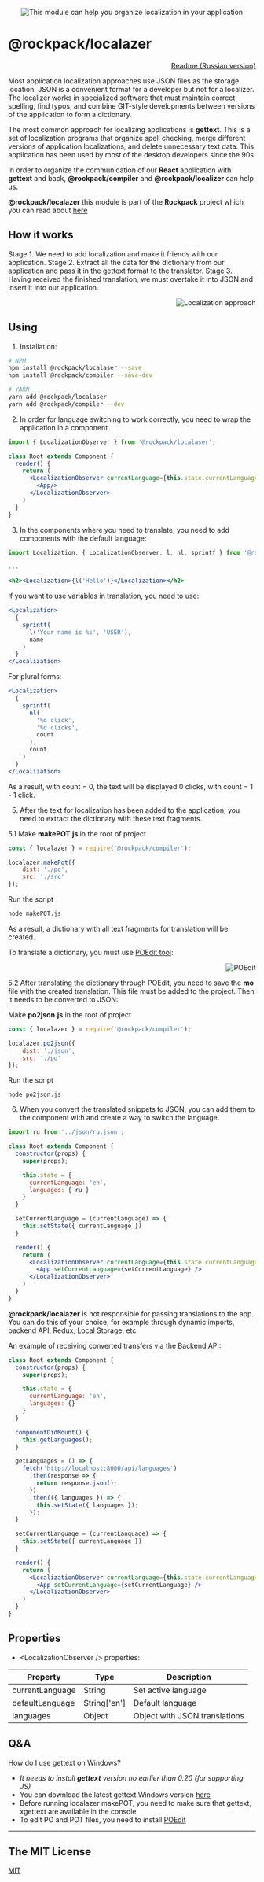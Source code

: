 <p align="center">
  <img src="http://www.natrube.net/localazer/assets/logo.png" alt="This module can help you organize localization in your application" />
</p>

# @rockpack/localazer

<p align="right">
  <a href="https://github.com/AlexSergey/rockpack/blob/master/packages/localazer/README_RU.md">Readme (Russian version)</a>
</p>

Most application localization approaches use JSON files as the storage location. JSON is a convenient format for a developer but not for a localizer. The localizer works in specialized software that must maintain correct spelling, find typos, and combine GIT-style developments between versions of the application to form a dictionary.

The most common approach for localizing applications is **gettext**. This is a set of localization programs that organize spell checking, merge different versions of application localizations, and delete unnecessary text data. This application has been used by most of the desktop developers since the 90s.

In order to organize the communication of our **React** application with **gettext** and back, **@rockpack/compiler** and **@rockpack/localizer** can help us.

**@rockpack/localazer** this module is part of the **Rockpack** project which you can read about <a href="https://github.com/AlexSergey/rockpack/blob/master/README.md" target="_blank">here</a>

## How it works
Stage 1. We need to add localization and make it friends with our application.
Stage 2. Extract all the data for the dictionary from our application and pass it in the gettext format to the translator.
Stage 3. Having received the finished translation, we must overtake it into JSON and insert it into our application.

<p align="right">
  <img src="http://www.natrube.net/localazer/assets/approach.jpg" alt="Localization approach" />
</p>

## Using

1. Installation:

```sh
# NPM
npm install @rockpack/localaser --save
npm install @rockpack/compiler --save-dev

# YARN
yarn add @rockpack/localaser
yarn add @rockpack/compiler --dev
```

2. In order for language switching to work correctly, you need to wrap the application in a *<LocalizationObserver>* component

```jsx
import { LocalizationObserver } from '@rockpack/localaser';

class Root extends Component {
  render() {
    return (
      <LocalizationObserver currentLanguage={this.state.currentLanguage} languages={this.state.languages}>
        <App/>
      </LocalizationObserver>
    )
  }
}
```

3. In the components where you need to translate, you need to add components with the default language:

```jsx
import Localization, { LocalizationObserver, l, nl, sprintf } from '@rockpack/localaser';

...

<h2><Localization>{l('Hello')}</Localization></h2>
```

If you want to use variables in translation, you need to use:

```jsx
<Localization>
  {
    sprintf(
      l('Your name is %s', 'USER'),
      name
    )
  }
</Localization>
```

For plural forms:

```jsx
<Localization>
  {
    sprintf(
      nl(
        '%d click',
        '%d clicks',
        count
      ),
      count
    )
  }
</Localization>
```

As a result, with count = 0, the text will be displayed 0 clicks, with count = 1 - 1 click.

5. After the text for localization has been added to the application, you need to extract the dictionary with these text fragments.

5.1 Make **makePOT.js** in the root of project
```js
const { localazer } = require('@rockpack/compiler');

localazer.makePot({
    dist: './po',
    src: './src'
});
```
Run the script
```sh
node makePOT.js
```
As a result, a dictionary with all text fragments for translation will be created.

To translate a dictionary, you must use <a href="https://poedit.net/download">POEdit tool</a>:

<p align="right">
  <img src="http://www.natrube.net/localazer/assets/poedit.png" alt="POEdit" />
</p>

5.2 After translating the dictionary through POEdit, you need to save the **mo** file with the created translation. This file must be added to the project. Then it needs to be converted to JSON:

Make **po2json.js** in the root of project
```js
const { localazer } = require('@rockpack/compiler');

localazer.po2json({
    dist: './json',
    src: './po'
});
```

Run the script
```shell script
node po2json.js
```

6. When you convert the translated snippets to JSON, you can add them to the component with *<LocalizationObserver>* and create a way to switch the language.

```jsx
import ru from '../json/ru.json';

class Root extends Component {
  constructor(props) {
    super(props);

    this.state = {
      currentLanguage: 'en',
      languages: { ru }
    }
  }

  setCurrentLanguage = (currentLanguage) => {
    this.setState({ currentLanguage })
  }

  render() {
    return (
      <LocalizationObserver currentLanguage={this.state.currentLanguage} languages={this.state.languages}>
        <App setCurrentLanguage={setCurrentLanguage} />
      </LocalizationObserver>
    )
  }
}
```

**@rockpack/localazer** is not responsible for passing translations to the app. You can do this of your choice, for example through dynamic imports, backend API, Redux, Local Storage, etc.

An example of receiving converted transfers via the Backend API:

```jsx
class Root extends Component {
  constructor(props) {
    super(props);

    this.state = {
      currentLanguage: 'en',
      languages: {}
    }
  }

  componentDidMount() {
    this.getLanguages();
  }

  getLanguages = () => {
    fetch('http://localhost:8000/api/languages')
      .then(response => {
        return response.json();
      })
      .then(({ languages }) => {
        this.setState({ languages });
      });
  }

  setCurrentLanguage = (currentLanguage) => {
    this.setState({ currentLanguage })
  }

  render() {
    return (
      <LocalizationObserver currentLanguage={this.state.currentLanguage} languages={this.state.languages}>
        <App setCurrentLanguage={setCurrentLanguage} />
      </LocalizationObserver>
    )
  }
}
```

## Properties

- \<LocalizationObserver /> properties:

| Property | Type | Description |
| --- | --- | --- |
| currentLanguage | String | Set active language |
| defaultLanguage | String['en'] | Default language |
| languages | Object | Object with JSON translations |

## Q&A

How do I use gettext on Windows?
- *It needs to install **gettext** version no earlier than 0.20 (for supporting JS)*
- You can download the latest gettext Windows version [here](https://mlocati.github.io/articles/gettext-iconv-windows.html)
- Before running localazer makePOT, you need to make sure that gettext, xgettext are available in the console
- To edit PO and POT files, you need to install [POEdit](https://poedit.net/download)
***

## The MIT License

<a href="https://github.com/AlexSergey/rockpack#the-mit-license" target="_blank">MIT</a>
